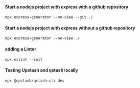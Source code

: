 #### Start a nodejs project with express with a github repository
```npx express-generator --no-view --git ./```

#### Start a nodejs project with express without a github repository
```npx express-generator --no-view ./```

#### adding a Linter
```npx eslint --init```

#### Testing Upstash and qstash locally
```npx @upstash/qstash-cli dev```